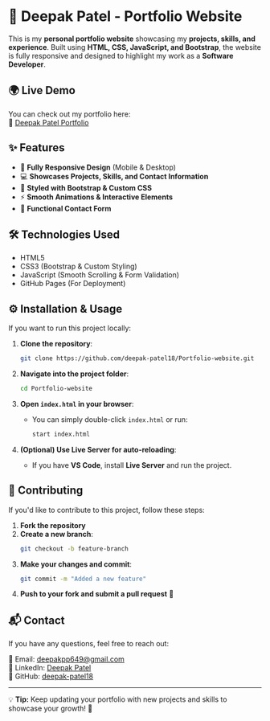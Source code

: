 # 🚀 Deepak Patel - Portfolio Website

This is my **personal portfolio website** showcasing my **projects, skills, and experience**. Built using **HTML, CSS, JavaScript, and Bootstrap**, the website is fully responsive and designed to highlight my work as a **Software Developer**.

## 🌍 Live Demo
You can check out my portfolio here:  
🔗 [Deepak Patel Portfolio](https://your-github-username.github.io/Portfolio-website/)

## ✨ Features
- 🌟 **Fully Responsive Design** (Mobile & Desktop)
- 💻 **Showcases Projects, Skills, and Contact Information**
- 🎨 **Styled with Bootstrap & Custom CSS**
- ⚡ **Smooth Animations & Interactive Elements**
- 📧 **Functional Contact Form**

## 🛠 Technologies Used
- HTML5
- CSS3 (Bootstrap & Custom Styling)
- JavaScript (Smooth Scrolling & Form Validation)
- GitHub Pages (For Deployment)

## ⚙️ Installation & Usage
If you want to run this project locally:

1. **Clone the repository**:
   ```sh
   git clone https://github.com/deepak-patel18/Portfolio-website.git
   ```

2. **Navigate into the project folder**:
   ```sh
   cd Portfolio-website
   ```

3. **Open `index.html` in your browser**:
   - You can simply double-click `index.html` or run:
     ```sh
     start index.html
     ```

4. **(Optional) Use Live Server for auto-reloading**:
   - If you have **VS Code**, install **Live Server** and run the project.

## 🤝 Contributing
If you'd like to contribute to this project, follow these steps:

1. **Fork the repository**
2. **Create a new branch**:
   ```sh
   git checkout -b feature-branch
   ```
3. **Make your changes and commit**:
   ```sh
   git commit -m "Added a new feature"
   ```
4. **Push to your fork and submit a pull request** 🎉

## 📬 Contact
If you have any questions, feel free to reach out:

📧 Email: [deepakpp649@gmail.com](mailto:deepakpp649@gmail.com)  
🔗 LinkedIn: [Deepak Patel](http://www.linkedin.com/in/deepak-patel-7282aa238)  
🐙 GitHub: [deepak-patel18](https://github.com/deepak-patel18)

---

💡 **Tip:** Keep updating your portfolio with new projects and skills to showcase your growth! 🚀

